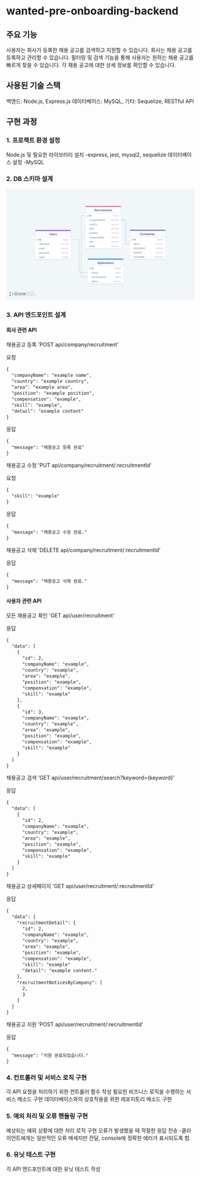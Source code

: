 
# wanted-pre-onboarding-backend

## **주요 기능**
사용자는 회사가 등록한 채용 공고를 검색하고 지원할 수 있습니다.
회사는 채용 공고를 등록하고 관리할 수 있습니다.
필터링 및 검색 기능을 통해 사용자는 원하는 채용 공고를 빠르게 찾을 수 있습니다.
각 채용 공고에 대한 상세 정보를 확인할 수 있습니다.

## **사용된 기술 스택**
백엔드: Node.js, Express.js
데이터베이스: MySQL,
기타: Sequelize, RESTful API

## **구현 과정**

### **1. 프로젝트 환경 설정**

Node.js 및 필요한 라이브러리 설치
-express, jest, mysql2, sequelize
데이터베이스 설정
-MySQL

### **2. DB 스키마 설계**

![DB 스키마](https://github.com/sayapin1/wanted-pre-onboarding-backend/blob/main/assets/drawSQL-wanpro.png?raw=true)

### **3. API 엔드포인트 설계**

#### **회사 관련 API**

채용공고 등록
'POST api/company/recruitment'

요청

    {
      "companyName": "example name",
      "country": "example country",
      "area": "example area",
      "position": "example position",
      "compensation": "example",
      "skill": "example",
      "detail": "example content"
    }

응답

    {
      "message": "채용공고 등록 완료"
    }

채용공고 수정
'PUT api/company/recruitment/:recruitmentId'

요청

    {
      "skill": "example"
    }

응답

    {
      "message": "채용공고 수정 완료."
    }

채용공고 삭제
'DELETE api/company/recruitment/:recruitmentId'

응답

    {
      "message": "채용공고 삭제 완료."
    }

#### **사용자 관련 API**

모든 채용공고 확인
'GET api/user/recruitment'

응답

    {
      "data": [
        {
          "id": 2,
          "companyName": "example",
          "country": "example",
          "area": "example",
          "position": "example",
          "compensation": "example",
          "skill": "example"
        },
        {
          "id": 3,
          "companyName": "example",
          "country": "example",
          "area": "example",
          "position": "example",
          "compensation": "example",
          "skill": "example"
        }
      ]
    }

채용공고 검색
'GET api/user/recruitment/search?keyword={keyword}'

응답

    {
      "data": [
        {
          "id": 2,
          "companyName": "example",
          "country": "example",
          "area": "example",
          "position": "example",
          "compensation": "example",
          "skill": "example"
        }
      ]
    }

채용공고 상세페이지
'GET api/user/recruitment/:recruitmentId'

응답

    {
      "data": {
        "recruitmentDetail": {
          "id": 2,
          "companyName": "example",
          "country": "example",
          "area": "example",
          "position": "example",
          "compensation": "example",
          "skill": "example"
          "detail": "example content."
        },
        "recruitmentNoticesByCompany": [
          2,
          3
        ]
      }
    }

채용공고 지원
'POST api/user/recruitment/:recruitmentId'

응답

    {
      "message": "지원 완료되었습니다."
    }

### **4. 컨트롤러 및 서비스 로직 구현**

각 API 요청을 처리하기 위한 컨트롤러 함수 작성
필요한 비즈니스 로직을 수행하는 서비스 메소드 구현
데이터베이스와의 상호작용을 위한 레포지토리 메소드 구현

### **5. 예외 처리 및 오류 핸들링 구현**

예상되는 예외 상황에 대한 처리 로직 구현
오류가 발생했을 때 적절한 응답 전송
-클라이언트에게는 일반적인 오류 메세지만 전달, console에 정확한 에러가 표시되도록 함.

### **6. 유닛 테스트 구현**

각 API 엔드포인트에 대한 유닛 테스트 작성









